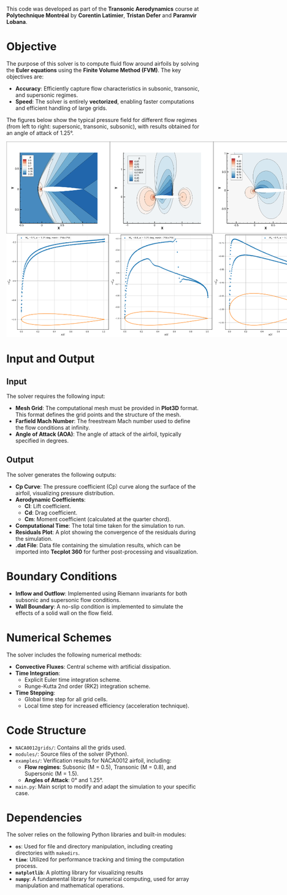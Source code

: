 This code was developed as part of the **Transonic Aerodynamics** course at **Polytechnique Montréal** by **Corentin Latimier**, **Tristan Defer** and **Paramvir Lobana**.

# **Objective**  

The purpose of this solver is to compute fluid flow around airfoils by solving the **Euler equations** using the **Finite Volume Method (FVM)**. The key objectives are:  

- **Accuracy**: Efficiently capture flow characteristics in subsonic, transonic, and supersonic regimes.  
- **Speed**: The solver is entirely **vectorized**, enabling faster computations and efficient handling of large grids.

The figures below show the typical pressure field for different flow regimes (from left to right: supersonic, transonic, subsonic), with results obtained for an angle of attack of 1.25°.
<div style="display: flex; justify-content: space-between;">
  <img src="examples/NACA0012_M1.5/AOA_1.25/images/pressure.png" alt="Pressure field for M=1.5, AOA = 1.25°" width="270"/>
  <img src="examples/NACA0012_M0.8/AOA_1.25/images/pressure.png" alt="Pressure field for M=0.8, AOA = 1.25°" width="270"/>
  <img src="examples/NACA0012_M0.5/AOA_1.25/images/pressure.png" alt="Pressure field for M=0.5, AOA = 1.25°" width="270"/>
</div>
<div style="display: flex; justify-content: space-between;">
  <img src="examples/NACA0012_M1.5/AOA_1.25/images/AOA_1.25MESH_256_CFL_1.0_Cp.png" alt="Pressure distribution for M=1.5, AOA = 1.25°" width="270"/>
  <img src="examples/NACA0012_M0.8/AOA_1.25/images/MESH_256_CFL_1.0_Cp.png" alt="Pressure distribution for M=0.8, AOA = 1.25°" width="270"/>
  <img src="examples/NACA0012_M0.5/AOA_1.25/images/MESH_256_CFL_1.0_Cp.png" alt="Pressure distribution for M=0.5, AOA = 1.25°" width="270"/>
</div>


# **Input and Output**

## **Input**  
The solver requires the following input:  
- **Mesh Grid**: The computational mesh must be provided in **Plot3D** format. This format defines the grid points and the structure of the mesh.  
- **Farfield Mach Number**: The freestream Mach number used to define the flow conditions at infinity.  
- **Angle of Attack (AOA)**: The angle of attack of the airfoil, typically specified in degrees.  

## **Output**  
The solver generates the following outputs:  
- **Cp Curve**: The pressure coefficient (Cp) curve along the surface of the airfoil, visualizing pressure distribution.  
- **Aerodynamic Coefficients**:  
  - **Cl**: Lift coefficient.  
  - **Cd**: Drag coefficient.  
  - **Cm**: Moment coefficient (calculated at the quarter chord).  
- **Computational Time**: The total time taken for the simulation to run.  
- **Residuals Plot**: A plot showing the convergence of the residuals during the simulation.  
- **.dat File**: Data file containing the simulation results, which can be imported into **Tecplot 360** for further post-processing and visualization.


# **Boundary Conditions**  
- **Inflow and Outflow**: Implemented using Riemann invariants for both subsonic and supersonic flow conditions.  
- **Wall Boundary**: A no-slip condition is implemented to simulate the effects of a solid wall on the flow field.  

# **Numerical Schemes**  
The solver includes the following numerical methods:  

- **Convective Fluxes**: Central scheme with artificial dissipation.  
- **Time Integration**:  
  - Explicit Euler time integration scheme.  
  - Runge-Kutta 2nd order (RK2) integration scheme.  
- **Time Stepping**:  
  - Global time step for all grid cells.  
  - Local time step for increased efficiency (acceleration technique).  

# **Code Structure**  
- `NACA0012grids/`: Contains all the grids used.  
- `modules/`: Source files of the solver (Python).  
- `examples/`: Verification results for NACA0012 airfoil, including:  
  - **Flow regimes**: Subsonic \(M = 0.5\), Transonic \(M = 0.8\), and Supersonic \(M = 1.5\).  
  - **Angles of Attack**:  0° and 1.25°.  
- `main.py`: Main script to modify and adapt the simulation to your specific case.  

# **Dependencies**  

The solver relies on the following Python libraries and built-in modules:

- **`os`**: Used for file and directory manipulation, including creating directories with `makedirs`.  
- **`time`**: Utilized for performance tracking and timing the computation process.  
- **`matplotlib`**: A plotting library for visualizing results
- **`numpy`**: A fundamental library for numerical computing, used for array manipulation and mathematical operations.

